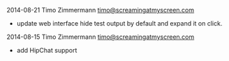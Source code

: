 2014-08-21 Timo Zimmermann <timo@screamingatmyscreen.com>

* update web interface
  hide test output by default and expand it on click.

2014-08-15 Timo Zimmermann <timo@screamingatmyscreen.com>

* add HipChat support
